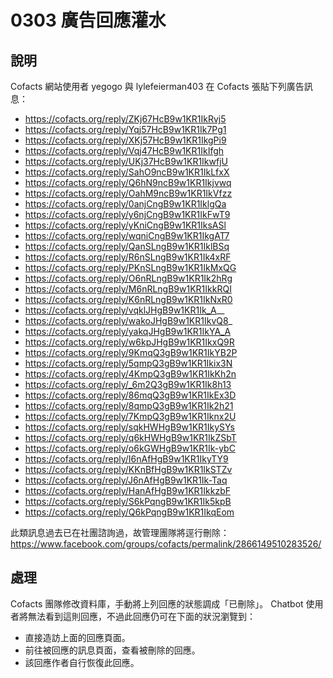 # 0303 廣告回應灌水

## 說明

Cofacts 網站使用者 yegogo 與 lylefeierman403 在 Cofacts 張貼下列廣告訊息：
- https://cofacts.org/reply/ZKj67HcB9w1KR1IkRvj5
- https://cofacts.org/reply/Yqj57HcB9w1KR1Ik7Pg1
- https://cofacts.org/reply/XKj57HcB9w1KR1IkgPi9
- https://cofacts.org/reply/Vqj47HcB9w1KR1IkIfgh
- https://cofacts.org/reply/UKj37HcB9w1KR1IkwfjU
- https://cofacts.org/reply/SahO9ncB9w1KR1IkLfxX
- https://cofacts.org/reply/Q6hN9ncB9w1KR1Ikjvwq
- https://cofacts.org/reply/OahM9ncB9w1KR1IkVfzz
- https://cofacts.org/reply/0anjCngB9w1KR1IklgQa
- https://cofacts.org/reply/y6njCngB9w1KR1IkFwT9
- https://cofacts.org/reply/yKniCngB9w1KR1IksASl
- https://cofacts.org/reply/wqniCngB9w1KR1IkgAT7
- https://cofacts.org/reply/QanSLngB9w1KR1IklBSq
- https://cofacts.org/reply/R6nSLngB9w1KR1Ik4xRF
- https://cofacts.org/reply/PKnSLngB9w1KR1IkMxQG
- https://cofacts.org/reply/O6nRLngB9w1KR1Ik2hRg
- https://cofacts.org/reply/M6nRLngB9w1KR1IkkRQI
- https://cofacts.org/reply/K6nRLngB9w1KR1IkNxR0
- https://cofacts.org/reply/vqklJHgB9w1KR1Ik_A__
- https://cofacts.org/reply/wakoJHgB9w1KR1IkvQ8_
- https://cofacts.org/reply/yakqJHgB9w1KR1IkYA_A
- https://cofacts.org/reply/w6kpJHgB9w1KR1IkxQ9R
- https://cofacts.org/reply/9KmqQ3gB9w1KR1IkYB2P
- https://cofacts.org/reply/5qmpQ3gB9w1KR1Ikix3N
- https://cofacts.org/reply/4KmpQ3gB9w1KR1IkKh2n
- https://cofacts.org/reply/_6m2Q3gB9w1KR1Ik8h13
- https://cofacts.org/reply/86mqQ3gB9w1KR1IkEx3D
- https://cofacts.org/reply/8qmpQ3gB9w1KR1Ik2h21
- https://cofacts.org/reply/7KmpQ3gB9w1KR1Iknx2U
- https://cofacts.org/reply/sqkHWHgB9w1KR1IkySYs
- https://cofacts.org/reply/q6kHWHgB9w1KR1IkZSbT
- https://cofacts.org/reply/o6kGWHgB9w1KR1Ik-ybC
- https://cofacts.org/reply/I6nAfHgB9w1KR1IkyTY9
- https://cofacts.org/reply/KKnBfHgB9w1KR1IkSTZv
- https://cofacts.org/reply/J6nAfHgB9w1KR1Ik-Taq
- https://cofacts.org/reply/HanAfHgB9w1KR1IkkzbF
- https://cofacts.org/reply/S6kPqngB9w1KR1Ik5kpB
- https://cofacts.org/reply/Q6kPqngB9w1KR1IkqEom

此類訊息過去已在社團諮詢過，故管理團隊將逕行刪除：
https://www.facebook.com/groups/cofacts/permalink/2866149510283526/

## 處理
Cofacts 團隊修改資料庫，手動將上列回應的狀態調成「已刪除」。 Chatbot 使用者將無法看到這則回應，不過此回應仍可在下面的狀況瀏覽到：

- 直接造訪上面的回應頁面。
- 前往被回應的訊息頁面，查看被刪除的回應。
- 該回應作者自行恢復此回應。
